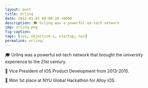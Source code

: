```yaml
---
layout: post
title: Urlinq
date: 2013-01-01 00:00:20 +0000
description: 🎓 Urlinq was a powerful ed-tech network
img: urlinq.png
fig-caption: 
tags: [ios, objective-c, startup, nyc]
permalink: urlinq/
---
```


🎓 Urlinq was a powerful ed-tech network that brought the university experience to the 21st century.

🧢 Vice President of iOS Product Development from 2013-2015.

🥇 Won 1st place at NYU Global Hackathon for Alloy iOS.